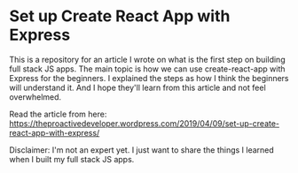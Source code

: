 # Set up Create React App with Express

This is a repository for an article I wrote on what is the first step on building full stack JS apps. The main topic is how we can use create-react-app with Express for the beginners. I explained the steps as how I think the beginners will understand it. And I hope they'll learn from this article and not feel overwhelmed.

Read the article from here: https://theproactivedeveloper.wordpress.com/2019/04/09/set-up-create-react-app-with-express/
 
Disclaimer: I'm not an expert yet. I just want to share the things I learned when I built my full stack JS apps.